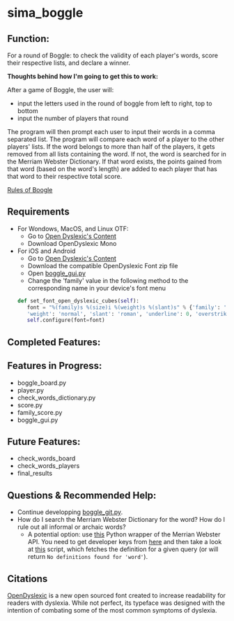 # sima_boggle
## Function:
For a round of Boggle: to check the validity of each player's words, score their respective lists, and declare a winner. 

__Thoughts behind how I'm going to get this to work:__

After a game of Boggle, the user will:
- input the letters used in the round of boggle from left to right, top to bottom
- input the number of players that round

The program will then prompt each user to input their words in a comma separated list. The program will compare each word of a player to the other players' lists. If the word belongs to more than half of the players, it gets removed from all lists containing the word. If not, the word is searched for in the Merriam Webster Dictionary. If that word exists, the points gained from that word (based on the word's length) are added to each player that has that word to their respective total score. 

[Rules of Boogle](https://www.fgbradleys.com/rules/Boggle.pdf)

## Requirements
 - For Wondows, MacOS, and Linux OTF: 
   - Go to [Open Dyslexic's Content](https://gumroad.com/d/b958739359e5e36637620f47268d2c87) 
   - Download OpenDyslexic Mono
 - For iOS and Android
   - Go to [Open Dyslexic's Content](https://gumroad.com/d/b958739359e5e36637620f47268d2c87)
   - Download the compatible OpenDyslexic Font zip file 
   - Open [boggle_gui.py](https://github.com/sshmuylovich/sima_boggle/blob/main/BOGGLE/GUI/boggle_gui.py)
   - Change the 'family' value in the following method to the corresponding name in your device's font menu
   ```python
   def set_font_open_dyslexic_cubes(self):
      font = "%(family)s %(size)i %(weight)s %(slant)s" % {'family': 'OpenDyslexicMono', 'size': 70, 
      'weight': 'normal', 'slant': 'roman', 'underline': 0, 'overstrike': 0}
      self.configure(font=font)
   ```

## Completed Features:
## Features in Progress:
- boggle_board.py
- player.py
- check_words_dictionary.py
- score.py
- family_score.py
- boggle_gui.py
## Future Features:
- check_words_board
- check_words_players
- final_results
## Questions & Recommended Help:
- Continue developping [boggle_git.py](https://github.com/sshmuylovich/sima_boggle/blob/main/BOGGLE/boggle_gui.py).
- How do I search the Merriam Webster Dictionary for the word? How do I rule out all informal or archaic words?
  - A potential option: use [this](https://github.com/pfeyz/merriam-webster-api) Python wrapper of the Merrian Webster API. You need to get developer keys from [here](https://www.dictionaryapi.com/) and then take a look at [this](https://github.com/pfeyz/merriam-webster-api/blob/master/examples/define.py) script, which fetches the definition for a given query (or will return `No definitions found for 'word'`). 


## Citations

[OpenDyslexic](https://opendyslexic.org/) is a new open sourced font created to increase readability for readers with dyslexia. While not perfect, its typeface was designed with the intention of combating some of the most common symptoms of dyslexia.
